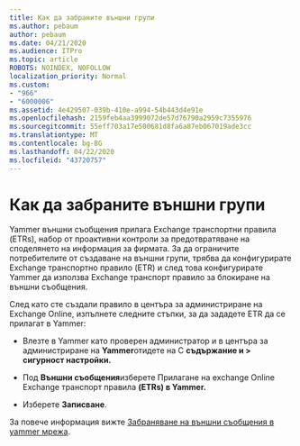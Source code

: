 ```yaml
---
title: Как да забраните външни групи
ms.author: pebaum
author: pebaum
ms.date: 04/21/2020
ms.audience: ITPro
ms.topic: article
ROBOTS: NOINDEX, NOFOLLOW
localization_priority: Normal
ms.custom:
- "966"
- "6000006"
ms.assetid: 4e429507-039b-410e-a994-54b443d4e91e
ms.openlocfilehash: 2159feb4aa3999072de57d76790a2959c7355976
ms.sourcegitcommit: 55eff703a17e500681d8fa6a87eb067019ade3cc
ms.translationtype: MT
ms.contentlocale: bg-BG
ms.lasthandoff: 04/22/2020
ms.locfileid: "43720757"
---
```

# <a name="how-to-disable-external-groups"></a>Как да забраните външни групи

Yammer външни съобщения прилага Exchange транспортни правила (ETRs), набор от проактивни контроли за предотвратяване на споделянето на информация за фирмата. За да ограничите потребителите от създаване на външни групи, трябва да конфигурирате Exchange транспортно правило (ETR) и след това конфигурирате Yammer да използва Exchange транспорт правило за блокиране на външни съобщения.
  
След като сте създали правило в центъра за администриране на Exchange Online, изпълнете следните стъпки, за да зададете ETR да се прилагат в Yammer:
  
- Влезте в Yammer като проверен администратор и в центъра за администриране на **Yammer**отидете на C **съдържание и \> сигурност настройки.**

- Под **Външни съобщения**изберете Прилагане на exchange Online Exchange транспорт правила **(ETRs) в Yammer.**

- Изберете **Записване**.

За повече информация вижте [Забраняване на външни съобщения в yammer мрежа](https://docs.microsoft.com/yammer/work-with-external-users/disable-external-messaging).
  